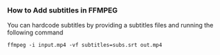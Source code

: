 ### How to Add subtitles in FFMPEG

You can hardcode subtitles by providing a subtitles files and running the following command

`ffmpeg -i input.mp4 -vf subtitles=subs.srt out.mp4`